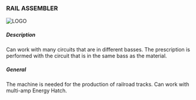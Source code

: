 ### RAIL ASSEMBLER
![LOGO](https://gtimpact.space/media/gregtech/RailAssembler.png)
##### Description
Can work with many circuits that are in different basses. The prescription is performed with the circuit that is in the same bass as the material.
##### General
The machine is needed for the production of railroad tracks. Can work with multi-amp Energy Hatch.
